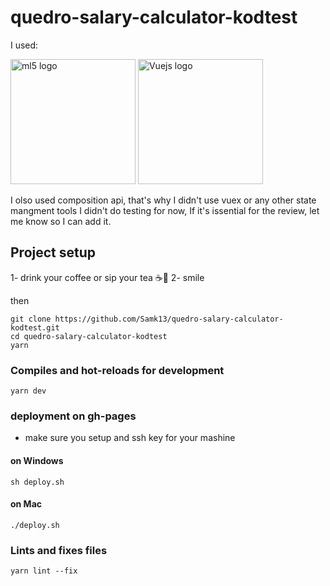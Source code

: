 # quedro-salary-calculator-kodtest

I used:

  <img src="https://upload.wikimedia.org/wikipedia/commons/thumb/4/4c/Typescript_logo_2020.svg/512px-Typescript_logo_2020.svg.png" height="200px" width="200px" alt="ml5 logo"/>     <img src="https://cdn.iconscout.com/icon/free/png-256/vue-282497.png" width="200px" height="200px" alt="Vuejs logo"/>

I olso used composition api, that's why I didn't use vuex or any other state mangment tools
I didn't do testing for now, If it's issential for the review, let me know so I can add it.

## Project setup

1- drink your coffee or sip your tea ☕🍵
2- smile

then 
```
git clone https://github.com/Samk13/quedro-salary-calculator-kodtest.git
cd quedro-salary-calculator-kodtest
yarn
```

### Compiles and hot-reloads for development
```
yarn dev
```

### deployment on gh-pages

- make sure you setup and ssh key for your mashine

#### on Windows
```
sh deploy.sh
```
#### on Mac
```
./deploy.sh
```


### Lints and fixes files
```
yarn lint --fix
```

